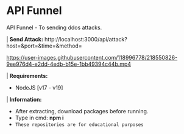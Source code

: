 # API Funnel
API Funnel - To sending ddos attacks.

| **Send Attack:**
http://localhost:3000/api/attack?host=&port=&time=&method=

https://user-images.githubusercontent.com/118996778/218550826-9ee976d4-e2dd-4edb-b15e-1bb49394c44b.mp4

| **Requirements:**
 - NodeJS [v17 - v19]

| **Information:**
 - After extracting, download packages before running. 
 - Type in cmd: **npm i**
 - `These repositories are for educational purposes`
